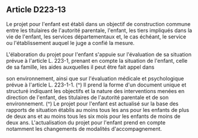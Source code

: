 ## Article D223-13


Le projet pour l'enfant est établi dans un objectif de construction commune entre les titulaires de l'autorité
parentale, l'enfant, les tiers impliqués dans la vie de l'enfant, les services départementaux et, le cas échéant, le
service ou l'établissement auquel le juge a confié la mesure.

L'élaboration du projet pour l'enfant s'appuie sur l'évaluation de sa situation prévue à l'article L. 223-1,
prenant en compte la situation de l'enfant, celle de sa famille, les aides auxquelles il peut être fait appel dans

son environnement, ainsi que sur l'évaluation médicale et psychologique prévue à l'article L. 223-1-1. (^)
Il prend la forme d'un document unique et structuré indiquant les objectifs et la nature des interventions
menées en direction de l'enfant, des titulaires de l'autorité parentale et de son environnement. (^)
Le projet pour l'enfant est actualisé sur la base des rapports de situation établis au moins tous les ans
pour les enfants de plus de deux ans et au moins tous les six mois pour les enfants de moins de deux
ans. L'actualisation du projet pour l'enfant prend en compte notamment les changements de modalités
d'accompagnement.

